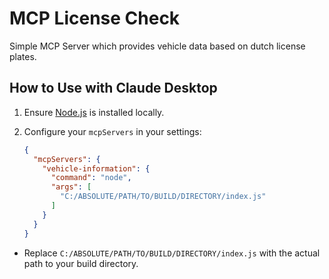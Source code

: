 # MCP License Check

Simple MCP Server which provides vehicle data based on dutch license plates.

## How to Use with Claude Desktop

1. Ensure [Node.js](https://nodejs.org/) is installed locally.

2. Configure your `mcpServers` in your settings:

    ```json
    {
      "mcpServers": {
        "vehicle-information": {
          "command": "node",
          "args": [
            "C:/ABSOLUTE/PATH/TO/BUILD/DIRECTORY/index.js"
          ]
        }
      }
    }
    ```

- Replace `C:/ABSOLUTE/PATH/TO/BUILD/DIRECTORY/index.js` with the actual path to your build directory.